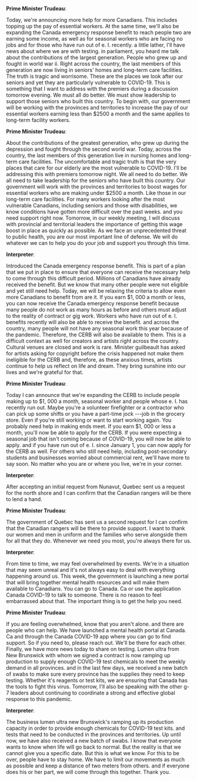 

**Prime Minister Trudeau**:

Today, we're announcing more help for more Canadians.
This includes topping up the pay of essential workers.
At the same time, we'll also be expanding the Canada emergency response benefit to reach people two are earning some income, as well as for seasonal workers who are facing no jobs and for those who have run out of e. I. recently.
a little lather, I'll have news about where we are with testing.
 in parliament, you heard me talk about the contributions of the largest generation.
People who grew up and fought in world war ii. Right across the country, the last members of this generation are now living in seniors' homes and long-term care facilities.
The truth is tragic and worrisome.
These are the places we look after our seniors and yet they are particularly vulnerable to COVID-19. This is something that I want to address with the premiers during a discussion tomorrow evening.
We must all do better.
We must show leadership to support those seniors who built this country.
To begin with, our government will be working with the provinces and territories to increase the pay of our essential workers earning less than $2500 a month and the same applies to long-term facility workers.



**Prime Minister Trudeau**:

About the contributions of the greatest generation, who grew up during the depression and fought through the second world war.
Today, across the country, the last members of this generation live in nursing homes and long-term care facilities.
The uncomfortable and tragic truth is that the very places that care for our elderly are the most vulnerable to COVID-19. I'll be addressing this with premiers tomorrow night.
We all need to do better.
We all need to take leadership for the seniors who have built this country.
Our government will work with the provinces and territories to boost wages for essential workers who are making under $2500 a month.
Like those in our long-term care facilities.
For many workers looking after the most vulnerable Canadians, including seniors and those with disabilities, we know conditions have gotten more difficult over the past weeks.
and you need support right now.
Tomorrow, in our weekly meeting, I will discuss with provincial and territorial leaders the importance of getting this wage boost in place as quickly as possible.
As we face an unprecedented threat to public health, you are our most important line of defense.
We will do whatever we can to help you do your job and support you through this time.



**Interpreter**:

Introduced the Canada emergency response benefit.
This is part of a plan that we put in place to ensure that everyone can receive the necessary help to come through this difficult period.
Millions of Canadians have already received the benefit.
But we know that many other people were not eligible and yet still need help.
Today, we will be relaxing the criteria to allow even more Canadians to benefit from are it. If you earn $1, 000 a month or less, you can now receive the Canada emergency response benefit because many people do not work as many hours as before and others must adjust to the reality of contract or gig work.
Workers who have run out of e. I. benefits recently will also be able to receive the benefit.
and across the country, many people will not have any seasonal work this year because of the pandemic.
Therefore, the CERB will also be available to them.
This is a difficult context as well for creators and artists right across the country.
Cultural venues are closed and work is rare.
Minister guilbeault has asked for artists asking for copyright before the crisis happened not make them ineligible for the CERB and, therefore, as these anxious times, artists continue to help us reflect on life and dream.
They bring sunshine into our lives and we're grateful for that.



**Prime Minister Trudeau**:

Today I can announce that we're expanding the CERB to include people making up to $1, 000 a month, seasonal worker and people whose e. I. has recently run out.
Maybe you're a volunteer firefighter or a contractor who can pick up some shifts or you have a part-time jock ---job in the grocery store.
Even if you're still working or want to start working again.
You probably need help in making ends meet.
If you earn $1, 000 or less a month, you'll now be able to apply for the CERB.
If you were expecting a seasonal job that isn't coming because of COVID-19, you will now be able to apply.
and if you have run out of e. I. since January 1, you can now apply for the CERB as well.
For others who still need help, including post-secondary students and businesses worried about commercial rent, we'll have more to say soon.
No matter who you are or where you live, we're in your corner.




**Interpreter**:

After accepting an initial request from Nunavut, Quebec sent us a request for the north shore and I can confirm that the Canadian rangers will be there to lend a hand.



**Prime Minister Trudeau**:

The government of Quebec has sent us a second request for  I can confirm that the Canadian rangers will be there to provide support.
I want to thank our women and men in uniform and the families who serve alongside them for all that they do. Whenever we need you most, you're always there for us. 



**Interpreter**:

From time to time, we may feel overwhelmed by events.
We're in a situation that may seem unreal and it's not always easy to deal with everything happening around us. This week, the government is launching a new portal that will bring together mental health resources and will make them available to Canadians.
You can go to Canada.
Ca or use the application Canada COVID-19 to talk to someone.
There is no reason to feel embarrassed about that.
The important thing is to get the help you need.



**Prime Minister Trudeau**:

If you are feeling overwhelmed, know that you aren't alone.
and there are people who can help.
We have launched a mental health portal at Canada.
Ca and through the Canada COVID-19 app where you can go to find support.
So if you need to, please reach out.
We'll be there for each other.
Finally, we have more news today to share on testing.
Lumen ultra from New Brunswick with whom we signed a contract is now ramping up production to supply enough COVID-19 test chemicals to meet the weekly demand in all provinces.
and in the last few days, we received a new batch of swabs to make sure every province has the supplies they need to keep testing.
Whether it's reagents or test kits, we are ensuring that Canada has the tools to fight this virus.
Tomorrow, I'll also be speaking with the other g-7 leaders about continuing to coordinate a strong and effective global response to this pandemic.




**Interpreter**:

The business lumen ultra new Brunswick's ramping up its production capacity in order to provide enough chemicals for COVID-19 test kits.
and tests that need to be conducted in the provinces and territories.
Up until now, we have also received a new batch of swabs.
I know that everyone wants to know when life will go back to normal.
But the reality is that we cannot give you a specific date.
But this is what we know.
For this to be over, people have to stay home.
We have to limit our movements as much as possible and keep a distance of two meters from others.
and if everyone does his or her part, we will come through this together.
Thank you.
